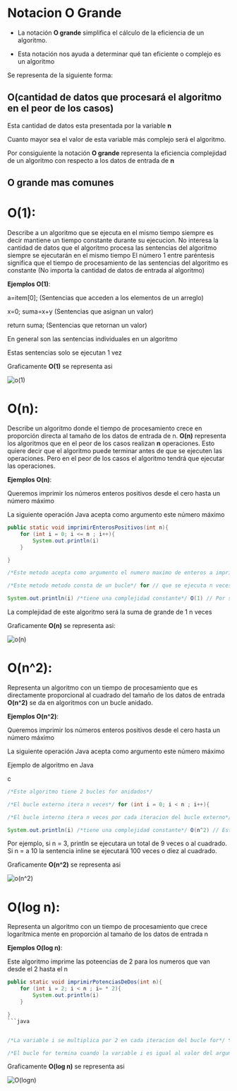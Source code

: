 # Notacion O Grande

- La notación **O grande** simplifica el cálculo de la eficiencia de un algoritmo.

- Esta notación nos ayuda a determinar qué tan eficiente o complejo es un algoritmo

Se representa de la siguiente forma:

## O(cantidad de datos que procesará el algoritmo en el peor de los casos)

Esta cantidad de datos esta presentada por la variable **n**

Cuanto mayor sea el valor de esta variable más complejo será el algoritmo.

Por consiguiente la notación **O grande** representa la eficiencia complejidad de un algoritmo con respecto a los datos de entrada de **n**

## **O grande mas comunes**

# **O(1)**:

Describe a un algoritmo que se ejecuta en el mismo tiempo siempre es decir mantiene un tiempo constante durante su ejecucion.
No interesa la cantidad de datos que el algoritmo procesa las sentencias del algoritmo siempre se ejecutarán en el mismo tiempo
El número 1 entre paréntesis significa que el tiempo de procesamiento de las sentencias del algoritmo es constante (No importa la cantidad de datos de entrada al algoritmo)

**Ejemplos O(1)**:

a=item[0]; (Sentencias que acceden a los elementos de un arreglo)

x=0; suma=x+y (Sentencias que asignan un valor)

return suma; (Sentencias que retornan un valor)

En general son las sentencias individuales en un algoritmo

Estas sentencias solo se ejecutan 1 vez

Graficamente **O(1)** se representa asi

![o(1)](https://user-images.githubusercontent.com/41756950/126231158-4ae1e6f0-1507-4d80-a35e-aff5cd5b8bc1.png)

# **O(n)**:

Describe un algoritmo donde el tiempo de procesamiento crece en proporción directa al tamaño de los datos de entrada de n.
**O(n)** representa los algoritmos que en el peor de los casos realizan **n** operaciones.
Esto quiere decir que el algoritmo puede terminar antes de que se ejecuten las operaciones.
Pero en el peor de los casos el algoritmo tendrá que ejecutar las operaciones.

**Ejemplos O(n)**:

Queremos imprimir los números enteros positivos desde el cero hasta un número máximo

La siguiente operación Java acepta como argumento este número máximo

```java
public static void imprimirEnterosPositivos(int n){
    for (int i = 0; i <= n ; i++){
        System.out.println(i)
    }

}
```

```java
/*Este metodo acepta como argumento el numero maximo de enteros a imprimir*/ (int n)

/*Este metodo metodo consta de un bucle*/ for // que se ejecuta n veces

System.out.println(i) /*tiene una complejidad constante*/ O(1) // Por ser una sentencia individual

```

La complejidad de este algoritmo será la suma de grande de 1 n veces

Graficamente **O(n)** se representa asi:

![o(n)](https://user-images.githubusercontent.com/41756950/126233244-ec384717-643d-4f3e-9be7-9a961bd97096.png)

# **O(n^2)**:

Representa un algoritmo con un tiempo de procesamiento que es directamente proporcional al cuadrado del tamaño de los datos de entrada
**O(n^2)** se da en algoritmos con un bucle anidado.

**Ejemplos O(n^2)**:

Queremos imprimir los números enteros positivos desde el cero hasta un número máximo

La siguiente operación Java acepta como argumento este número máximo

Ejemplo de algoritmo en Java

c

```java
/*Este algoritmo tiene 2 bucles for anidados*/

/*El bucle externo itera n veces*/ for (int i = 0; i < n ; i++){

/*El bucle interno itera n veces por cada iteracion del bucle externo*/ for (int j = 0; i < n ; i++)

System.out.println(i) /*tiene una complejidad constante*/ O(n^2) // Esto nos da un resultado total de n cuadrado veces que la sentencia println se jecutara
```

Por ejemplo, si n = 3, println se ejecutara un total de 9 veces o al cuadrado. Si n = a 10 la sentencia inline se ejecutará 100 veces o diez al cuadrado.

Graficamente **O(n^2)** se representa asi

![o(n^2)](https://user-images.githubusercontent.com/41756950/126240430-b5479b57-8b64-4d4b-9d5f-b7c2bb7ce2ff.png)

# **O(log n)**:

Representa un algoritmo con un tiempo de procesamiento que crece logarítmica mente en proporción al tamaño de los datos de entrada n

**Ejemplos O(log n)**:

Este algoritmo imprime las poteencias de 2 para los numeros que van desde el 2 hasta el n

````java
public static void imprimirPotenciasDeDos(int n){
    for (int i = 2; i < n ; i= * 2){
        System.out.println(i)
    }

}
```java


/*La variable i se multiplica por 2 en cada iteracion del bucle for*/ for (int i = 2; i < n ; i= * 2){

/*El bucle for termina cuando la variable i es igual al valor del argumento n si ese es el número de veces que la variable i se multiplica por dos hasta alcanzar el valor de n */ i < n
````

Graficamente **O(log n)** se representa asi

![O(logn)](https://user-images.githubusercontent.com/41756950/126241163-e5928971-e636-4297-a314-a2ad824f5197.png)
